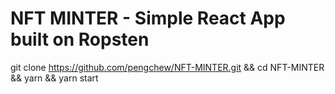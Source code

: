 # NFT MINTER - Simple React App built on Ropsten

git clone https://github.com/pengchew/NFT-MINTER.git && cd NFT-MINTER && yarn && yarn start
